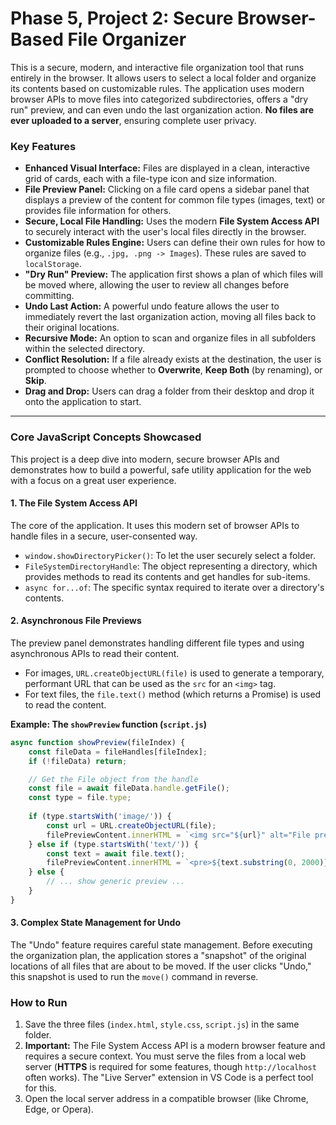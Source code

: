 # Phase 5, Project 2: Secure Browser-Based File Organizer

This is a secure, modern, and interactive file organization tool that runs entirely in the browser. It allows users to select a local folder and organize its contents based on customizable rules. The application uses modern browser APIs to move files into categorized subdirectories, offers a "dry run" preview, and can even undo the last organization action. **No files are ever uploaded to a server**, ensuring complete user privacy.

### Key Features

-   **Enhanced Visual Interface:** Files are displayed in a clean, interactive grid of cards, each with a file-type icon and size information.
-   **File Preview Panel:** Clicking on a file card opens a sidebar panel that displays a preview of the content for common file types (images, text) or provides file information for others.
-   **Secure, Local File Handling:** Uses the modern **File System Access API** to securely interact with the user's local files directly in the browser.
-   **Customizable Rules Engine:** Users can define their own rules for how to organize files (e.g., `.jpg, .png -> Images`). These rules are saved to `localStorage`.
-   **"Dry Run" Preview:** The application first shows a plan of which files will be moved where, allowing the user to review all changes before committing.
-   **Undo Last Action:** A powerful undo feature allows the user to immediately revert the last organization action, moving all files back to their original locations.
-   **Recursive Mode:** An option to scan and organize files in all subfolders within the selected directory.
-   **Conflict Resolution:** If a file already exists at the destination, the user is prompted to choose whether to **Overwrite**, **Keep Both** (by renaming), or **Skip**.
-   **Drag and Drop:** Users can drag a folder from their desktop and drop it onto the application to start.

---

### Core JavaScript Concepts Showcased

This project is a deep dive into modern, secure browser APIs and demonstrates how to build a powerful, safe utility application for the web with a focus on a great user experience.

#### 1. The File System Access API

The core of the application. It uses this modern set of browser APIs to handle files in a secure, user-consented way.
-   `window.showDirectoryPicker()`: To let the user securely select a folder.
-   `FileSystemDirectoryHandle`: The object representing a directory, which provides methods to read its contents and get handles for sub-items.
-   `async for...of`: The specific syntax required to iterate over a directory's contents.

#### 2. Asynchronous File Previews

The preview panel demonstrates handling different file types and using asynchronous APIs to read their content.
-   For images, `URL.createObjectURL(file)` is used to generate a temporary, performant URL that can be used as the `src` for an `<img>` tag.
-   For text files, the `file.text()` method (which returns a Promise) is used to read the content.

**Example: The `showPreview` function (`script.js`)**
```javascript
async function showPreview(fileIndex) {
    const fileData = fileHandles[fileIndex];
    if (!fileData) return;

    // Get the File object from the handle
    const file = await fileData.handle.getFile();
    const type = file.type;
    
    if (type.startsWith('image/')) {
        const url = URL.createObjectURL(file);
        filePreviewContent.innerHTML = `<img src="${url}" alt="File preview">`;
    } else if (type.startsWith('text/')) {
        const text = await file.text();
        filePreviewContent.innerHTML = `<pre>${text.substring(0, 2000)}</pre>`;
    } else {
        // ... show generic preview ...
    }
}
```

#### 3. Complex State Management for Undo

The "Undo" feature requires careful state management. Before executing the organization plan, the application stores a "snapshot" of the original locations of all files that are about to be moved. If the user clicks "Undo," this snapshot is used to run the `move()` command in reverse.

### How to Run

1.  Save the three files (`index.html`, `style.css`, `script.js`) in the same folder.
2.  **Important:** The File System Access API is a modern browser feature and requires a secure context. You must serve the files from a local web server (**HTTPS** is required for some features, though `http://localhost` often works). The "Live Server" extension in VS Code is a perfect tool for this.
3.  Open the local server address in a compatible browser (like Chrome, Edge, or Opera).
```